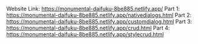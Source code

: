 Website Link: https://monumental-daifuku-8be885.netlify.app/
Part 1: https://monumental-daifuku-8be885.netlify.app/nativedialogs.html
Part 2: https://monumental-daifuku-8be885.netlify.app/customdialog.html
Part 3: https://monumental-daifuku-8be885.netlify.app/crud.html
Part 4: https://monumental-daifuku-8be885.netlify.app/stylecrud.html